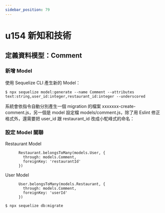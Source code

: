 ```yaml
---
sidebar_position: 79
---
```


# u154 新知和技術

## 定義資料模型：Comment



### 新增 Model

使用 Sequelize CLI 產生新的 Model：
```
$ npx sequelize model:generate --name Comment --attributes text:string,user_id:integer,restaurant_id:integer --underscored
```
系統會依指令自動分別產生一個 migration 的檔案 xxxxxxx-create-comment.js，另一個是 model 設定檔 models/comment.js，除了用 Eslint 修正格式外，還需要把 user_id 跟 restaurant_id 改成小駝峰式的命名：



### 設定 Model 關聯

Restaurant Model
```
      Restaurant.belongsToMany(models.User, {
        through: models.Comment,
        foreignKey: 'restaurantId'
      })

```

User Model
```
      User.belongsToMany(models.Restaurant, {
        through: models.Comment,
        foreignKey: 'userId'
      })
```

```
$ npx sequelize db:migrate
```
